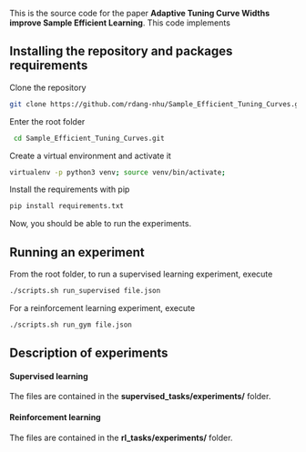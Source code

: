 This is the source code for the paper **Adaptive Tuning Curve Widths improve Sample Efficient Learning**. This code implements 

## Installing the repository and packages requirements

Clone the repository
 ````bash
 git clone https://github.com/rdang-nhu/Sample_Efficient_Tuning_Curves.git
 ````
Enter the root folder
````bash
 cd Sample_Efficient_Tuning_Curves.git
 ````
Create a virtual environment and activate it
````bash
virtualenv -p python3 venv; source venv/bin/activate;
````
Install the requirements with pip
````bash
pip install requirements.txt
````
Now, you should be able to run the experiments.

## Running an experiment

From the root folder, to run a supervised learning experiment, execute
````bash
./scripts.sh run_supervised file.json
````
For a reinforcement learning experiment, execute
````bash
./scripts.sh run_gym file.json
````

## Description of experiments
#### Supervised learning
The files are contained in the **supervised_tasks/experiments/** folder.


#### Reinforcement learning
The files are contained in the **rl_tasks/experiments/** folder.

